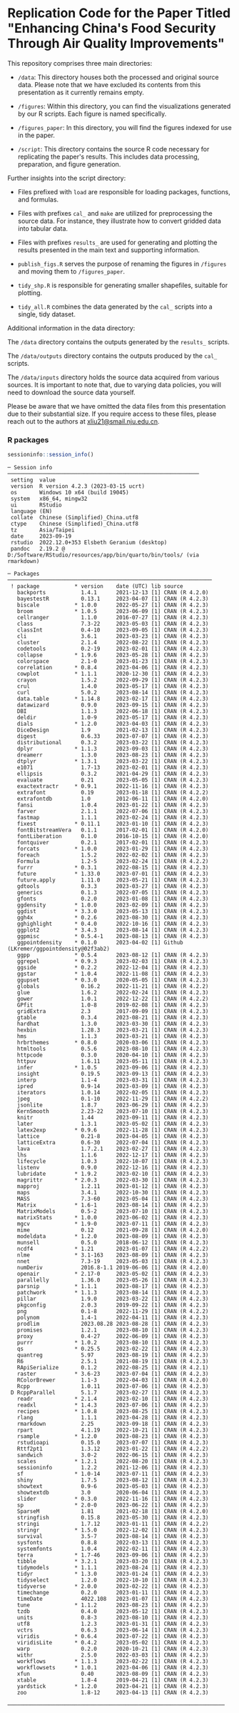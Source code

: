 # Replication Code for the Paper Titled "Enhancing China's Food Security Through Air Quality Improvements"

This repository comprises three main directories:

* `/data`: This directory houses both the processed and original source data. Please note that we have excluded its contents from this presentation as it currently remains empty.

* `/figures`: Within this directory, you can find the visualizations generated by our R scripts. Each figure is named specifically.

* `/figures_paper`: In this directory, you will find the figures indexed for use in the paper.

* `/script`: This directory contains the source R code necessary for replicating the paper's results. This includes data processing, preparation, and figure generation.

Further insights into the script directory:

* Files prefixed with `load` are responsible for loading packages, functions, and formulas.

* Files with prefixes `cal_` and `make` are utilized for preprocessing the source data. For instance, they illustrate how to convert gridded data into tabular data.

* Files with prefixes `results_` are used for generating and plotting the results presented in the main text and supporting information.

* `publish_figs.R` serves the purpose of renaming the figures in `/figures` and moving them to `/figures_paper`.

* `tidy_shp.R` is responsible for generating smaller shapefiles, suitable for plotting.

* `tidy_all.R` combines the data generated by the `cal_` scripts into a single, tidy dataset.

Additional information in the data directory:

The `/data` directory contains the outputs generated by the `results_` scripts.

The `/data/outputs` directory contains the outputs produced by the `cal_` scripts.

The `/data/inputs` directory holds the source data acquired from various sources. It is important to note that, due to varying data policies, you will need to download the source data yourself.

Please be aware that we have omitted the data files from this presentation due to their substantial size. If you require access to these files, please reach out to the authors at xliu21@smail.nju.edu.cn.

### R packages

```r
sessioninfo::session_info()
```

```
─ Session info ────────────────────────────────────────────────────────────
 setting  value
 version  R version 4.2.3 (2023-03-15 ucrt)
 os       Windows 10 x64 (build 19045)
 system   x86_64, mingw32
 ui       RStudio
 language (EN)
 collate  Chinese (Simplified)_China.utf8
 ctype    Chinese (Simplified)_China.utf8
 tz       Asia/Taipei
 date     2023-09-19
 rstudio  2022.12.0+353 Elsbeth Geranium (desktop)
 pandoc   2.19.2 @ D:/Software/RStudio/resources/app/bin/quarto/bin/tools/ (via rmarkdown)

─ Packages ────────────────────────────────────────────────────────────────
 ! package           * version    date (UTC) lib source
   backports           1.4.1      2021-12-13 [1] CRAN (R 4.2.0)
   bayestestR          0.13.1     2023-04-07 [1] CRAN (R 4.2.3)
   biscale           * 1.0.0      2022-05-27 [1] CRAN (R 4.2.3)
   broom             * 1.0.5      2023-06-09 [1] CRAN (R 4.2.3)
   cellranger          1.1.0      2016-07-27 [1] CRAN (R 4.2.3)
   class               7.3-22     2023-05-03 [1] CRAN (R 4.2.3)
   classInt            0.4-10     2023-09-05 [1] CRAN (R 4.2.3)
   cli                 3.6.1      2023-03-23 [1] CRAN (R 4.2.3)
   cluster             2.1.4      2022-08-22 [1] CRAN (R 4.2.3)
   codetools           0.2-19     2023-02-01 [1] CRAN (R 4.2.3)
   collapse          * 1.9.6      2023-05-28 [1] CRAN (R 4.2.3)
   colorspace          2.1-0      2023-01-23 [1] CRAN (R 4.2.3)
   correlation       * 0.8.4      2023-04-06 [1] CRAN (R 4.2.3)
   cowplot           * 1.1.1      2020-12-30 [1] CRAN (R 4.2.3)
   crayon              1.5.2      2022-09-29 [1] CRAN (R 4.2.3)
   crul                1.4.0      2023-05-17 [1] CRAN (R 4.2.3)
   curl                5.0.2      2023-08-14 [1] CRAN (R 4.2.3)
   data.table        * 1.14.8     2023-02-17 [1] CRAN (R 4.2.3)
   datawizard          0.9.0      2023-09-15 [1] CRAN (R 4.2.3)
   DBI                 1.1.3      2022-06-18 [1] CRAN (R 4.2.3)
   deldir              1.0-9      2023-05-17 [1] CRAN (R 4.2.3)
   dials             * 1.2.0      2023-04-03 [1] CRAN (R 4.2.3)
   DiceDesign          1.9        2021-02-13 [1] CRAN (R 4.2.3)
   digest              0.6.33     2023-07-07 [1] CRAN (R 4.2.3)
   distributional      0.3.2      2023-03-22 [1] CRAN (R 4.2.3)
   dplyr             * 1.1.3      2023-09-03 [1] CRAN (R 4.2.3)
   dreamerr            1.3.0      2023-08-23 [1] CRAN (R 4.2.3)
   dtplyr            * 1.3.1      2023-03-22 [1] CRAN (R 4.2.3)
   e1071               1.7-13     2023-02-01 [1] CRAN (R 4.2.3)
   ellipsis            0.3.2      2021-04-29 [1] CRAN (R 4.2.3)
   evaluate            0.21       2023-05-05 [1] CRAN (R 4.2.3)
   exactextractr     * 0.9.1      2022-11-16 [1] CRAN (R 4.2.3)
   extrafont           0.19       2023-01-18 [1] CRAN (R 4.2.2)
   extrafontdb         1.0        2012-06-11 [1] CRAN (R 4.2.0)
   fansi               1.0.4      2023-01-22 [1] CRAN (R 4.2.3)
   farver              2.1.1      2022-07-06 [1] CRAN (R 4.2.3)
   fastmap             1.1.1      2023-02-24 [1] CRAN (R 4.2.3)
   fixest            * 0.11.1     2023-01-10 [1] CRAN (R 4.2.3)
   fontBitstreamVera   0.1.1      2017-02-01 [1] CRAN (R 4.2.0)
   fontLiberation      0.1.0      2016-10-15 [1] CRAN (R 4.2.0)
   fontquiver          0.2.1      2017-02-01 [1] CRAN (R 4.2.3)
   forcats           * 1.0.0      2023-01-29 [1] CRAN (R 4.2.3)
   foreach             1.5.2      2022-02-02 [1] CRAN (R 4.2.3)
   Formula             1.2-5      2023-02-24 [1] CRAN (R 4.2.2)
   furrr             * 0.3.1      2022-08-15 [1] CRAN (R 4.2.3)
   future            * 1.33.0     2023-07-01 [1] CRAN (R 4.2.3)
   future.apply        1.11.0     2023-05-21 [1] CRAN (R 4.2.3)
   gdtools             0.3.3      2023-03-27 [1] CRAN (R 4.2.3)
   generics            0.1.3      2022-07-05 [1] CRAN (R 4.2.3)
   gfonts              0.2.0      2023-01-08 [1] CRAN (R 4.2.3)
   ggdensity         * 1.0.0      2023-02-09 [1] CRAN (R 4.2.3)
   ggdist            * 3.3.0      2023-05-13 [1] CRAN (R 4.2.3)
   ggh4x             * 0.2.6      2023-08-30 [1] CRAN (R 4.2.3)
   gghighlight       * 0.4.0      2022-10-16 [1] CRAN (R 4.2.3)
   ggplot2           * 3.4.3      2023-08-14 [1] CRAN (R 4.2.3)
   ggpmisc           * 0.5.4-1    2023-08-13 [1] CRAN (R 4.2.3)
   ggpointdensity    * 0.1.0      2023-04-02 [1] Github (LKremer/ggpointdensity@02f3ab2)
   ggpp              * 0.5.4      2023-08-12 [1] CRAN (R 4.2.3)
   ggrepel           * 0.9.3      2023-02-03 [1] CRAN (R 4.2.3)
   ggside            * 0.2.2      2022-12-04 [1] CRAN (R 4.2.3)
   ggstar            * 1.0.4      2022-11-08 [1] CRAN (R 4.2.3)
   ggupset           * 0.3.0      2020-05-05 [1] CRAN (R 4.2.3)
   globals             0.16.2     2022-11-21 [1] CRAN (R 4.2.2)
   glue                1.6.2      2022-02-24 [1] CRAN (R 4.2.3)
   gower               1.0.1      2022-12-22 [1] CRAN (R 4.2.2)
   GPfit               1.0-8      2019-02-08 [1] CRAN (R 4.2.3)
   gridExtra           2.3        2017-09-09 [1] CRAN (R 4.2.3)
   gtable              0.3.4      2023-08-21 [1] CRAN (R 4.2.3)
   hardhat             1.3.0      2023-03-30 [1] CRAN (R 4.2.3)
   hexbin              1.28.3     2023-03-21 [1] CRAN (R 4.2.3)
   hms                 1.1.3      2023-03-21 [1] CRAN (R 4.2.3)
   hrbrthemes        * 0.8.0      2020-03-06 [1] CRAN (R 4.2.3)
   htmltools           0.5.6      2023-08-10 [1] CRAN (R 4.2.3)
   httpcode            0.3.0      2020-04-10 [1] CRAN (R 4.2.3)
   httpuv              1.6.11     2023-05-11 [1] CRAN (R 4.2.3)
   infer             * 1.0.5      2023-09-06 [1] CRAN (R 4.2.3)
   insight             0.19.5     2023-09-13 [1] CRAN (R 4.2.3)
   interp              1.1-4      2023-03-31 [1] CRAN (R 4.2.3)
   ipred               0.9-14     2023-03-09 [1] CRAN (R 4.2.3)
   iterators           1.0.14     2022-02-05 [1] CRAN (R 4.2.3)
   jpeg                0.1-10     2022-11-29 [1] CRAN (R 4.2.2)
   jsonlite            1.8.7      2023-06-29 [1] CRAN (R 4.2.3)
   KernSmooth          2.23-22    2023-07-10 [1] CRAN (R 4.2.3)
   knitr               1.44       2023-09-11 [1] CRAN (R 4.2.3)
   later               1.3.1      2023-05-02 [1] CRAN (R 4.2.3)
   latex2exp         * 0.9.6      2022-11-28 [1] CRAN (R 4.2.3)
   lattice             0.21-8     2023-04-05 [1] CRAN (R 4.2.3)
   latticeExtra        0.6-30     2022-07-04 [1] CRAN (R 4.2.3)
   lava                1.7.2.1    2023-02-27 [1] CRAN (R 4.2.3)
   lhs                 1.1.6      2022-12-17 [1] CRAN (R 4.2.3)
   lifecycle           1.0.3      2022-10-07 [1] CRAN (R 4.2.3)
   listenv             0.9.0      2022-12-16 [1] CRAN (R 4.2.3)
   lubridate         * 1.9.2      2023-02-10 [1] CRAN (R 4.2.3)
   magrittr          * 2.0.3      2022-03-30 [1] CRAN (R 4.2.3)
   mapproj             1.2.11     2023-01-12 [1] CRAN (R 4.2.3)
   maps                3.4.1      2022-10-30 [1] CRAN (R 4.2.3)
   MASS                7.3-60     2023-05-04 [1] CRAN (R 4.2.3)
   Matrix            * 1.6-1      2023-08-14 [1] CRAN (R 4.2.3)
   MatrixModels        0.5-2      2023-07-10 [1] CRAN (R 4.2.3)
   matrixStats       * 1.0.0      2023-06-02 [1] CRAN (R 4.2.3)
   mgcv              * 1.9-0      2023-07-11 [1] CRAN (R 4.2.3)
   mime                0.12       2021-09-28 [1] CRAN (R 4.2.0)
   modeldata         * 1.2.0      2023-08-09 [1] CRAN (R 4.2.3)
   munsell             0.5.0      2018-06-12 [1] CRAN (R 4.2.3)
   ncdf4             * 1.21       2023-01-07 [1] CRAN (R 4.2.2)
   nlme              * 3.1-163    2023-08-09 [1] CRAN (R 4.2.3)
   nnet                7.3-19     2023-05-03 [1] CRAN (R 4.2.3)
   numDeriv            2016.8-1.1 2019-06-06 [1] CRAN (R 4.2.0)
   openair           * 2.17-0     2023-05-02 [1] CRAN (R 4.2.3)
   parallelly          1.36.0     2023-05-26 [1] CRAN (R 4.2.3)
   parsnip           * 1.1.1      2023-08-17 [1] CRAN (R 4.2.3)
   patchwork         * 1.1.3      2023-08-14 [1] CRAN (R 4.2.3)
   pillar              1.9.0      2023-03-22 [1] CRAN (R 4.2.3)
   pkgconfig           2.0.3      2019-09-22 [1] CRAN (R 4.2.3)
   png                 0.1-8      2022-11-29 [1] CRAN (R 4.2.2)
   polynom             1.4-1      2022-04-11 [1] CRAN (R 4.2.3)
   prodlim             2023.08.28 2023-08-28 [1] CRAN (R 4.2.3)
   promises            1.2.1      2023-08-10 [1] CRAN (R 4.2.3)
   proxy               0.4-27     2022-06-09 [1] CRAN (R 4.2.3)
   purrr             * 1.0.2      2023-08-10 [1] CRAN (R 4.2.3)
   qs                * 0.25.5     2023-02-22 [1] CRAN (R 4.2.3)
   quantreg            5.97       2023-08-19 [1] CRAN (R 4.2.3)
   R6                  2.5.1      2021-08-19 [1] CRAN (R 4.2.3)
   RApiSerialize       0.1.2      2022-08-25 [1] CRAN (R 4.2.1)
   raster            * 3.6-23     2023-07-04 [1] CRAN (R 4.2.3)
   RColorBrewer        1.1-3      2022-04-03 [1] CRAN (R 4.2.0)
   Rcpp                1.0.11     2023-07-06 [1] CRAN (R 4.2.3)
 D RcppParallel        5.1.7      2023-02-27 [1] CRAN (R 4.2.3)
   readr             * 2.1.4      2023-02-10 [1] CRAN (R 4.2.3)
   readxl            * 1.4.3      2023-07-06 [1] CRAN (R 4.2.3)
   recipes           * 1.0.8      2023-08-25 [1] CRAN (R 4.2.3)
   rlang               1.1.1      2023-04-28 [1] CRAN (R 4.2.3)
   rmarkdown           2.25       2023-09-18 [1] CRAN (R 4.2.3)
   rpart               4.1.19     2022-10-21 [1] CRAN (R 4.2.3)
   rsample           * 1.2.0      2023-08-23 [1] CRAN (R 4.2.3)
   rstudioapi          0.15.0     2023-07-07 [1] CRAN (R 4.2.3)
   Rttf2pt1            1.3.12     2023-01-22 [1] CRAN (R 4.2.2)
   sandwich            3.0-2      2022-06-15 [1] CRAN (R 4.2.3)
   scales            * 1.2.1      2022-08-20 [1] CRAN (R 4.2.3)
   sessioninfo         1.2.2      2021-12-06 [1] CRAN (R 4.2.3)
   sf                * 1.0-14     2023-07-11 [1] CRAN (R 4.2.3)
   shiny               1.7.5      2023-08-12 [1] CRAN (R 4.2.3)
   showtext            0.9-6      2023-05-03 [1] CRAN (R 4.2.3)
   showtextdb          3.0        2020-06-04 [1] CRAN (R 4.2.3)
   slider            * 0.3.0      2022-11-16 [1] CRAN (R 4.2.3)
   sp                * 2.0-0      2023-06-22 [1] CRAN (R 4.2.3)
   SparseM             1.81       2021-02-18 [1] CRAN (R 4.2.0)
   stringfish          0.15.8     2023-05-30 [1] CRAN (R 4.2.3)
   stringi             1.7.12     2023-01-11 [1] CRAN (R 4.2.2)
   stringr           * 1.5.0      2022-12-02 [1] CRAN (R 4.2.3)
   survival            3.5-7      2023-08-14 [1] CRAN (R 4.2.3)
   sysfonts            0.8.8      2022-03-13 [1] CRAN (R 4.2.3)
   systemfonts         1.0.4      2022-02-11 [1] CRAN (R 4.2.3)
   terra             * 1.7-46     2023-09-06 [1] CRAN (R 4.2.3)
   tibble            * 3.2.1      2023-03-20 [1] CRAN (R 4.2.3)
   tidymodels        * 1.1.1      2023-08-24 [1] CRAN (R 4.2.3)
   tidyr             * 1.3.0      2023-01-24 [1] CRAN (R 4.2.3)
   tidyselect          1.2.0      2022-10-10 [1] CRAN (R 4.2.3)
   tidyverse         * 2.0.0      2023-02-22 [1] CRAN (R 4.2.3)
   timechange          0.2.0      2023-01-11 [1] CRAN (R 4.2.3)
   timeDate            4022.108   2023-01-07 [1] CRAN (R 4.2.3)
   tune              * 1.1.2      2023-08-23 [1] CRAN (R 4.2.3)
   tzdb                0.4.0      2023-05-12 [1] CRAN (R 4.2.3)
   units               0.8-3      2023-08-10 [1] CRAN (R 4.2.3)
   utf8                1.2.3      2023-01-31 [1] CRAN (R 4.2.3)
   vctrs               0.6.3      2023-06-14 [1] CRAN (R 4.2.3)
   viridis           * 0.6.4      2023-07-22 [1] CRAN (R 4.2.3)
   viridisLite       * 0.4.2      2023-05-02 [1] CRAN (R 4.2.3)
   warp                0.2.0      2020-10-21 [1] CRAN (R 4.2.3)
   withr               2.5.0      2022-03-03 [1] CRAN (R 4.2.3)
   workflows         * 1.1.3      2023-02-22 [1] CRAN (R 4.2.3)
   workflowsets      * 1.0.1      2023-04-06 [1] CRAN (R 4.2.3)
   xfun                0.40       2023-08-09 [1] CRAN (R 4.2.3)
   xtable              1.8-4      2019-04-21 [1] CRAN (R 4.2.3)
   yardstick         * 1.2.0      2023-04-21 [1] CRAN (R 4.2.3)
   zoo                 1.8-12     2023-04-13 [1] CRAN (R 4.2.3)

────────────────────────────────────────────────────────────────────
```
